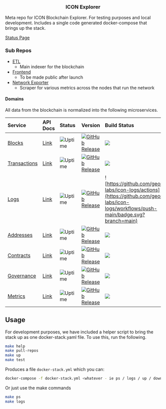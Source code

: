 <p align="center">
  <h3 align="center">ICON Explorer</h3>
</p>

Meta repo for ICON Blockchain Explorer. For testing purposes and local development. Includes a single code generated docker-compose that brings up the stack. 

[Status Page](https://status.icon.geometry.io)

### Sub Repos 

- [ETL](https://github.com/geometry-labs/icon-etl)
    - Main indexer for the blockchain
- [Frontend](https://github.com/geometry-labs/icon-tracker-frontend)
    - To be made public after launch 
- [Network Exporter](https://github.com/geometry-labs/icon-network-exporter)
    - Scraper for various metrics across the nodes that run the network

#### Domains 

All data from the blockchain is normalized into the following microservices.

| Service | API Docs | Status | Version | Build Status | 
| :--- | :---- |:---- | :---- | :---- |
| [Blocks](https://github.com/geometry-labs/icon-blocks) | [Link](https://explorer.icon.geometry-dev.net/api/v1/blocks/docs/) | ![Uptime](https://img.shields.io/endpoint?url=https%3A%2F%2Fraw.githubusercontent.com%2Fgeometry-labs%2Ficon-status-page%2Fmaster%2Fapi%2Fdev-blocks-service%2Fuptime.json) | [![GitHub Release](https://img.shields.io/github/release/geometry-labs/icon-governance.svg?style=flat)]() | ![](https://github.com/geometry-labs/icon-governance/workflows/push-main/badge.svg?branch=main) | 
[Transactions](https://github.com/geometry-labs/icon-transactions) | [Link](https://explorer.icon.geometry-dev.net/api/v1/transactions/docs/) | ![Uptime](https://img.shields.io/endpoint?url=https%3A%2F%2Fraw.githubusercontent.com%2Fgeometry-labs%2Ficon-status-page%2Fmaster%2Fapi%2Fdev-transactions-service%2Fuptime.json) | [![GitHub Release](https://img.shields.io/github/release/geometry-labs/icon-transactions.svg?style=flat)]() | ![](https://github.com/geometry-labs/icon-transactions/workflows/push-main/badge.svg?branch=main) |
| [Logs](https://github.com/geometry-labs/icon-logs) | [Link](https://explorer.icon.geometry-dev.net/api/v1/logs/docs/) | ![Uptime](https://img.shields.io/endpoint?url=https%3A%2F%2Fraw.githubusercontent.com%2Fgeometry-labs%2Ficon-status-page%2Fmaster%2Fapi%2Fdev-logs-service%2Fuptime.json) |  [![GitHub Release](https://img.shields.io/github/release/geometry-labs/icon-logs.svg?style=flat)]() | ![https://github.com/geometry-labs/icon-logs/actions](https://github.com/geometry-labs/icon-logs/workflows/push-main/badge.svg?branch=main) |
| [Addresses](https://github.com/geometry-labs/icon-addresses) | [Link](https://explorer.icon.geometry-dev.net/api/v1/addresses/docs/) | ![Uptime](https://img.shields.io/endpoint?url=https%3A%2F%2Fraw.githubusercontent.com%2Fgeometry-labs%2Ficon-status-page%2Fmaster%2Fapi%2Fdev-addresses-service%2Fuptime.json) | [![GitHub Release](https://img.shields.io/github/release/geometry-labs/icon-addresses.svg?style=flat)]() | ![](https://github.com/geometry-labs/icon-addresses/workflows/push-main/badge.svg?branch=main) |
| [Contracts](https://github.com/geometry-labs/icon-contracts) | [Link](https://explorer.icon.geometry-dev.net/api/v1/contracts/docs) | ![Uptime](https://img.shields.io/endpoint?url=https%3A%2F%2Fraw.githubusercontent.com%2Fgeometry-labs%2Ficon-status-page%2Fmaster%2Fapi%2Fdev-contracts-service%2Fuptime.json) | [![GitHub Release](https://img.shields.io/github/release/geometry-labs/icon-contracts.svg?style=flat)]() | ![](https://github.com/geometry-labs/icon-contracts/workflows/push-main/badge.svg?branch=main)
| [Governance](https://github.com/geometry-labs/icon-governance) | [Link](https://explorer.icon.geometry-dev.net/api/v1/governance/docs) | ![Uptime](https://img.shields.io/endpoint?url=https%3A%2F%2Fraw.githubusercontent.com%2Fgeometry-labs%2Ficon-status-page%2Fmaster%2Fapi%2Fdev-governance-service%2Fuptime.json) | [![GitHub Release](https://img.shields.io/github/release/geometry-labs/icon-governance.svg?style=flat)]() | ![](https://github.com/geometry-labs/icon-governance/workflows/push-main/badge.svg?branch=main)
| [Metrics](https://github.com/geometry-labs/icon-metrics) | [Link](https://explorer.icon.geometry-dev.net/api/v1/metrics/docs) | ![Uptime](https://img.shields.io/endpoint?url=https%3A%2F%2Fraw.githubusercontent.com%2Fgeometry-labs%2Ficon-status-page%2Fmaster%2Fapi%2Fdev-metrics-service%2Fuptime.json) | [![GitHub Release](https://img.shields.io/github/release/geometry-labs/icon-metrics.svg?style=flat)]() | ![](https://github.com/geometry-labs/icon-metrics/workflows/push-main/badge.svg?branch=main)

## Usage 

For development purposes, we have included a helper script to bring the stack up as one docker-stack.yaml file. To use this, run the following. 

```bash
make help 
make pull-repos 
make up 
make test
```

Produces a file `docker-stack.yml` which you can:

```bash
docker-compose -f docker-stack.yml <whatever - ie ps / logs / up / down>
```

Or just use the make commands 

```bash
make ps 
make logs 
```